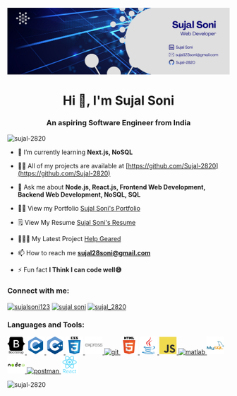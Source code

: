 ![logo](https://github.com/Sujal-2820/Sujal-2820/blob/main/twitter%20banner.png)
<h1 align="center">Hi 👋, I'm Sujal Soni</h1>
<h3 align="center">An aspiring Software Engineer from India</h3>

<p align="left"> <img src="https://komarev.com/ghpvc/?username=sujal-2820&label=Profile%20views&color=0e75b6&style=flat" alt="sujal-2820" /> </p>

- 🌱 I’m currently learning **Next.js, NoSQL**

- 👨‍💻 All of my projects are available at [https://github.com/Sujal-2820](https://github.com/Sujal-2820)

- 💬 Ask me about **Node.js, React.js, Frontend Web Development, Backend Web Development, NoSQL, SQL**

- 🙋‍♂️ View my Portfolio <a href="https://sujalsoni.vercel.app">Sujal Soni's Portfolio</a>

- 🗒️ View My Resume <a href="https://sujalsoni.vercel.app/assets/pdf/SujalSoni_Resume1.docx">Sujal Soni's Resume</a>

- 🧑🏻‍💻 My Latest Project <a href="https://help-geared.uw.r.appspot.com/">Help Geared</a>

- 📫 How to reach me **sujal28soni@gmail.com**

- ⚡ Fun fact **I Think I can code well😅**

<h3 align="left">Connect with me:</h3>
<p align="left">
<a href="https://twitter.com/SujalSoni123" target="blank"><img align="center" src="https://raw.githubusercontent.com/rahuldkjain/github-profile-readme-generator/master/src/images/icons/Social/twitter.svg" alt="sujalsoni123" height="30" width="40" /></a>
<a href="https://www.linkedin.com/in/sujal-soni/" target="blank"><img align="center" src="https://raw.githubusercontent.com/rahuldkjain/github-profile-readme-generator/master/src/images/icons/Social/linked-in-alt.svg" alt="sujal soni" height="30" width="40" /></a>
<a href="https://instagram.com/sujal_2820" target="blank"><img align="center" src="https://raw.githubusercontent.com/rahuldkjain/github-profile-readme-generator/master/src/images/icons/Social/instagram.svg" alt="sujal_2820" height="30" width="40" /></a>
</p>

<h3 align="left">Languages and Tools:</h3>
<p align="left"> <a href="https://getbootstrap.com" target="_blank" rel="noreferrer"> <img src="https://raw.githubusercontent.com/devicons/devicon/master/icons/bootstrap/bootstrap-plain-wordmark.svg" alt="bootstrap" width="40" height="40"/> </a> <a href="https://www.cprogramming.com/" target="_blank" rel="noreferrer"> <img src="https://raw.githubusercontent.com/devicons/devicon/master/icons/c/c-original.svg" alt="c" width="40" height="40"/> </a> <a href="https://www.w3schools.com/cpp/" target="_blank" rel="noreferrer"> <img src="https://raw.githubusercontent.com/devicons/devicon/master/icons/cplusplus/cplusplus-original.svg" alt="cplusplus" width="40" height="40"/> </a> <a href="https://www.w3schools.com/css/" target="_blank" rel="noreferrer"> <img src="https://raw.githubusercontent.com/devicons/devicon/master/icons/css3/css3-original-wordmark.svg" alt="css3" width="40" height="40"/> </a> <a href="https://expressjs.com" target="_blank" rel="noreferrer"> <img src="https://raw.githubusercontent.com/devicons/devicon/master/icons/express/express-original-wordmark.svg" alt="express" width="40" height="40"/> </a> <a href="https://git-scm.com/" target="_blank" rel="noreferrer"> <img src="https://www.vectorlogo.zone/logos/git-scm/git-scm-icon.svg" alt="git" width="40" height="40"/> </a> <a href="https://www.w3.org/html/" target="_blank" rel="noreferrer"> <img src="https://raw.githubusercontent.com/devicons/devicon/master/icons/html5/html5-original-wordmark.svg" alt="html5" width="40" height="40"/> </a> <a href="https://www.java.com" target="_blank" rel="noreferrer"> <img src="https://raw.githubusercontent.com/devicons/devicon/master/icons/java/java-original.svg" alt="java" width="40" height="40"/> </a> <a href="https://developer.mozilla.org/en-US/docs/Web/JavaScript" target="_blank" rel="noreferrer"> <img src="https://raw.githubusercontent.com/devicons/devicon/master/icons/javascript/javascript-original.svg" alt="javascript" width="40" height="40"/> </a> <a href="https://www.mathworks.com/" target="_blank" rel="noreferrer"> <img src="https://upload.wikimedia.org/wikipedia/commons/2/21/Matlab_Logo.png" alt="matlab" width="40" height="40"/> </a> <a href="https://www.mysql.com/" target="_blank" rel="noreferrer"> <img src="https://raw.githubusercontent.com/devicons/devicon/master/icons/mysql/mysql-original-wordmark.svg" alt="mysql" width="40" height="40"/> </a> <a href="https://nodejs.org" target="_blank" rel="noreferrer"> <img src="https://raw.githubusercontent.com/devicons/devicon/master/icons/nodejs/nodejs-original-wordmark.svg" alt="nodejs" width="40" height="40"/> </a> <a href="https://postman.com" target="_blank" rel="noreferrer"> <img src="https://www.vectorlogo.zone/logos/getpostman/getpostman-icon.svg" alt="postman" width="40" height="40"/> </a> <a href="https://reactjs.org/" target="_blank" rel="noreferrer"> <img src="https://raw.githubusercontent.com/devicons/devicon/master/icons/react/react-original-wordmark.svg" alt="react" width="40" height="40"/> </a> </p>

<p><img align="left" src="https://github-readme-stats.vercel.app/api/top-langs?username=sujal-2820&show_icons=true&locale=en&layout=compact" alt="sujal-2820" /></p>
